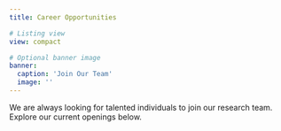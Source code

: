 ```yaml
---
title: Career Opportunities

# Listing view
view: compact

# Optional banner image
banner:
  caption: 'Join Our Team'
  image: ''
---
```


We are always looking for talented individuals to join our research team. 
Explore our current openings below.